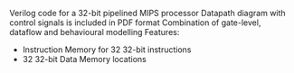 Verilog code for a 32-bit pipelined MIPS processor
Datapath diagram with control signals is included in PDF format
Combination of gate-level, dataflow and behavioural modelling
Features:
* Instruction Memory for 32 32-bit instructions
* 32 32-bit Data Memory locations
